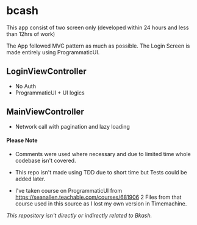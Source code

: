 # bcash

This app consist of two screen only (developed within 24 hours and less than 12hrs of work)

The App followed MVC pattern as much as possible. 
The Login Screen is made entirely using ProgrammaticUI. 

## LoginViewController
* No Auth
* ProgrammaticUI + UI logics

## MainViewController
* Network call with pagination and lazy loading

#### Please Note
* Comments were used where necessary and due to limited time whole codebase isn't covered.

* This repo isn't made using TDD due to short time but Tests could be added later.

* I've taken course on ProgrammaticUI from https://seanallen.teachable.com/courses/681906
2 Files from that course used in this source as I lost my own version in Timemachine. 

*_This repository isn't directly or indirectly related to Bkash._*
